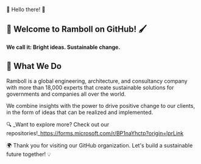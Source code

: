 🌈 Hello there! 🌟

## 🎨 Welcome to Ramboll on GitHub! 🖌️
**We call it: Bright ideas. Sustainable change.**

## 🚀 What We Do
Ramboll is a global engineering, architecture, and consultancy company with more than 18,000 experts that create sustainable solutions for governments and companies all over the world.

We combine insights with the power to drive positive change to our clients, in the form of ideas that can be realized and implemented.

🔍 _Want to explore more? Check out our repositories!_https://forms.microsoft.com/r/BP1naYhctp?origin=lprLink

🌍 Thank you for visiting our GitHub organization. Let's build a sustainable future together! 💡
